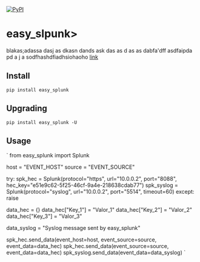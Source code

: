 [![PyPI](https://img.shields.io/pypi/v/easy_splunk.svg)](https://pypi.python.org/pypi/easy_splunk)

easy_slpunk>
===========

blakas;adassa dasj as dkasn dands ask das as d
as as dabfa'dff
asdfaipda
pd a j a  sodfhashdfiadhsiohaoho
[link](https://www.google.com)


Install
-------

```
pip install easy_splunk
```


Upgrading
---------

```
pip install easy_splunk -U
```


Usage
-----

`
from easy_splunk import Splunk


host = "EVENT_HOST"
source = "EVENT_SOURCE"


try:
    spk_hec = Splunk(protocol="https", url="10.0.0.2", port="8088", hec_key="e51e9c62-5f25-46cf-9a4e-218638cdab77")
    spk_syslog = Splunk(protocol="syslog", url="10.0.0.2", port="5514", timeout=60)
except:
    raise


data_hec = {}
data_hec["Key_1"] = "Valor_1"
data_hec["Key_2"] = "Valor_2"
data_hec["Key_3"] = "Valor_3"

data_syslog = "Syslog message sent by easy_splunk"

spk_hec.send_data(event_host=host, event_source=source, event_data=data_hec)
spk_hec.send_data(event_source=source, event_data=data_hec)
spk_syslog.send_data(event_data=data_syslog)
`